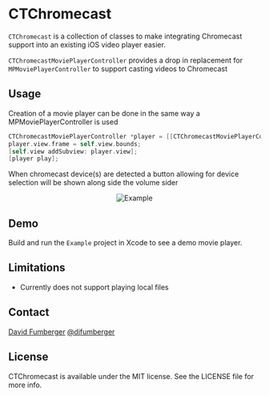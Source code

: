 # CTChromecast
`CTChromecast` is a collection of classes to make integrating Chromecast support into an existing iOS video player easier. 

`CTChromecastMoviePlayerController` provides a drop in replacement for `MPMoviePlayerController` to support casting videos to Chromecast

## Usage

Creation of a movie player can be done in the same way a MPMoviePlayerController is used

```objective-c
CTChromecastMoviePlayerController *player = [[CTChromecastMoviePlayerController alloc] initWithContentURL: url];
player.view.frame = self.view.bounds;
[self.view addSubview: player.view];    
[player play];
````

When chromecast device(s) are detected a button allowing for device selection will be shown along side the volume sider

<p align="center" >
  <img src="https://raw.github.com/Collect3/CTChromecast/screenshots/chromecast-example.png" alt="Example" title="Example">
</p>

## Demo

Build and run the `Example` project in Xcode to see a demo movie player.


## Limitations
* Currently does not support playing local files

## Contact

[David Fumberger](http://github.com/djfumberger)
[@djfumberger](https://twitter.com/djfumberger)

## License
CTChromecast is available under the MIT license. See the LICENSE file for more info.